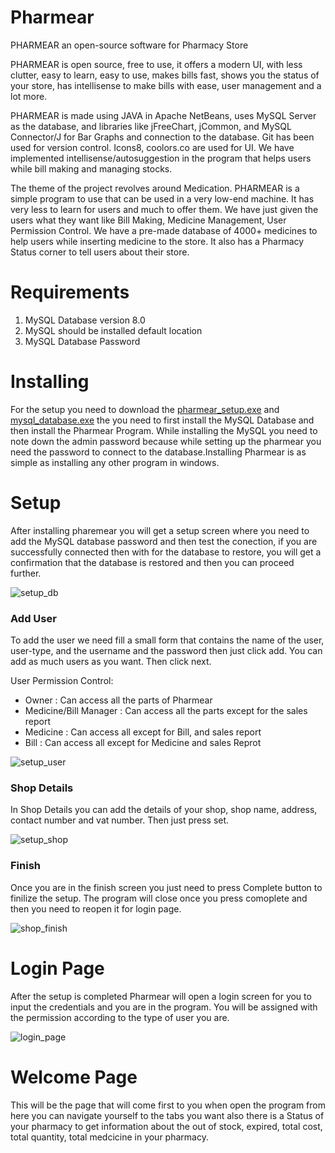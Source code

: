 # Pharmear 

PHARMEAR an open-source software for Pharmacy Store

PHARMEAR is open source, free to use, it offers a modern UI, with less clutter, easy to learn, easy to use, makes bills fast, shows you the status of your store, has intellisense to make bills with ease, user management and a lot more.

PHARMEAR is made using JAVA in Apache NetBeans, uses MySQL Server as the database, and libraries like jFreeChart, jCommon, and MySQL Connector/J for Bar Graphs and connection to the database. Git has been used for version control. Icons8, coolors.co are used for UI. We have implemented intellisense/autosuggestion in the program that helps users while bill making and managing stocks.

The theme of the project revolves around Medication. PHARMEAR is a simple program to use that can be used in a very low-end machine. It has very less to learn for users and much to offer them. We have just given the users what they want like Bill Making, Medicine Management, User Permission Control. We have a pre-made database of 4000+ medicines to help users while inserting medicine to the store. It also has a Pharmacy Status corner to tell users about their store.

# Requirements
1. MySQL Database version 8.0
2. MySQL should be installed default location
3. MySQL Database Password

# Installing 
For the setup you need to download the [pharmear_setup.exe](https://github.com/haitomns4173/pharmear/releases) and [mysql_database.exe](https://dev.mysql.com/downloads/installer/) the you need to first install the MySQL Database and then install the Pharmear Program. While installing the MySQL you need to note down the admin password because while setting up the pharmear you need the password to connect to the database.Installing Pharmear is as simple as installing any other program in windows.

# Setup
After installing pharemear you will get a setup screen where you need to add the MySQL database password and then test the conection, if you are successfully connected then with for the database to restore, you will get a confirmation that the database is restored and then you can proceed further.


![setup_db](https://user-images.githubusercontent.com/67961014/131214425-5a21db77-41d6-40bb-bada-4d3143e64f8c.png)

### Add User 
To add the user we need fill a small form that contains the name of the user, user-type, and the username and the password then just click add. You can add as much users as you   want. Then click next.

User Permission Control:
* Owner                 : Can access all the parts of Pharmear
* Medicine/Bill Manager : Can access all the parts except for the sales report
* Medicine              : Can access all except for Bill, and sales report
* Bill                  : Can access all except for Medicine and sales Reprot

![setup_user](https://user-images.githubusercontent.com/67961014/131214750-eda03415-064b-4d57-90d5-1102656e62c3.png)

### Shop Details
In Shop Details you can add the details of your shop, shop name, address, contact number and vat number. Then just press set.

![setup_shop](https://user-images.githubusercontent.com/67961014/131215675-d0f0f4af-99a6-4437-9b01-3d6bc152977f.png)

### Finish
Once you are in the finish screen you just need to press Complete button to finilize the setup. The program will close once you press comoplete and then you need to reopen it for login page.

![shop_finish](https://user-images.githubusercontent.com/67961014/131215890-1cdb7e51-31d1-420d-9eb0-cf7383a12b30.png)

# Login Page 
After the setup is completed Pharmear will open a login screen for you to input the credentials and you are in the program. You will be assigned with the permission according to the type of user you are.

![login_page](https://user-images.githubusercontent.com/67961014/131216369-756afdd0-e7b2-4a9c-87f0-e4e839715736.png)

# Welcome Page
This will be the page that will come first to you when open the program from here you can navigate yourself to the tabs you want also there is a Status of your pharmacy to get information about the out of stock, expired, total cost, total quantity, total medcicine in your pharmacy.
